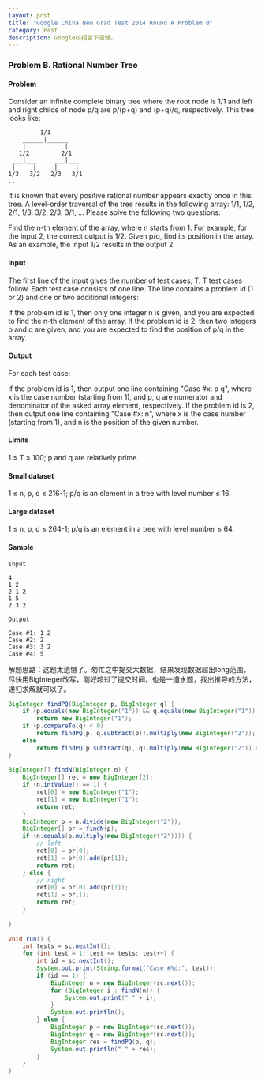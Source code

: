 ```yaml
---
layout: post
title: "Google China New Grad Test 2014 Round A Problem B"
category: Past
description: Google校招留下遗憾。
---
```

### Problem B. Rational Number Tree


#### Problem
Consider an infinite complete binary tree where the root node is 1/1 and left and right childs of node p/q are p/(p+q) and (p+q)/q, respectively. This tree looks like:

```
         1/1
    ______|______
    |           |
   1/2         2/1
 ___|___     ___|___
 |     |     |     |
1/3   3/2   2/3   3/1
...
```

It is known that every positive rational number appears exactly once in this tree. A level-order traversal of the tree results in the following array:
1/1, 1/2, 2/1, 1/3, 3/2, 2/3, 3/1, ...
Please solve the following two questions:

Find the n-th element of the array, where n starts from 1. For example, for the input 2, the correct output is 1/2.
Given p/q, find its position in the array. As an example, the input 1/2 results in the output 2.

#### Input
The first line of the input gives the number of test cases, T. T test cases follow. Each test case consists of one line. The line contains a problem id (1 or 2) and one or two additional integers:

If the problem id is 1, then only one integer n is given, and you are expected to find the n-th element of the array.
If the problem id is 2, then two integers p and q are given, and you are expected to find the position of p/q in the array.

#### Output
For each test case:

If the problem id is 1, then output one line containing "Case #x: p q", where x is the case number (starting from 1), and p, q are numerator and denominator of the asked array element, respectively.
If the problem id is 2, then output one line containing "Case #x: n", where x is the case number (starting from 1), and n is the position of the given number.

#### Limits
1 ≤ T ≤ 100; p and q are relatively prime.

#### Small dataset
1 ≤ n, p, q ≤ 216-1; p/q is an element in a tree with level number ≤ 16.

#### Large dataset
1 ≤ n, p, q ≤ 264-1; p/q is an element in a tree with level number ≤ 64.

#### Sample
```
Input  
 
4
1 2
2 1 2
1 5
2 3 2
 	
Output

Case #1: 1 2
Case #2: 2
Case #3: 3 2
Case #4: 5
```

解题思路：这题太遗憾了。匆忙之中提交大数据，结果发现数据超出long范围，尽快用BigInteger改写，刚好超过了提交时间。也是一道水题，找出推导的方法，递归求解就可以了。

```java
BigInteger findPQ(BigInteger p, BigInteger q) {  
    if (p.equals(new BigInteger("1")) && q.equals(new BigInteger("1")))  
        return new BigInteger("1");  
    if (p.compareTo(q) < 0)  
        return findPQ(p, q.subtract(p)).multiply(new BigInteger("2"));  
    else  
        return findPQ(p.subtract(q), q).multiply(new BigInteger("2")).add(new BigInteger("1"));  
}  
  
BigInteger[] findN(BigInteger n) {  
    BigInteger[] ret = new BigInteger[2];  
    if (n.intValue() == 1) {  
        ret[0] = new BigInteger("1");  
        ret[1] = new BigInteger("1");  
        return ret;  
    }  
    BigInteger p = n.divide(new BigInteger("2"));  
    BigInteger[] pr = findN(p);  
    if (n.equals(p.multiply(new BigInteger("2")))) {  
        // left  
        ret[0] = pr[0];  
        ret[1] = pr[0].add(pr[1]);  
        return ret;  
    } else {  
        // right  
        ret[0] = pr[0].add(pr[1]);  
        ret[1] = pr[1];  
        return ret;  
    }  
  
}  
  
void run() {  
    int tests = sc.nextInt();  
    for (int test = 1; test <= tests; test++) {  
        int id = sc.nextInt();  
        System.out.print(String.format("Case #%d:", test));  
        if (id == 1) {  
            BigInteger n = new BigInteger(sc.next());  
            for (BigInteger i : findN(n)) {  
                System.out.print(" " + i);  
            }  
            System.out.println();  
        } else {  
            BigInteger p = new BigInteger(sc.next());  
            BigInteger q = new BigInteger(sc.next());  
            BigInteger res = findPQ(p, q);  
            System.out.println(" " + res);  
        }  
    }  
}
```